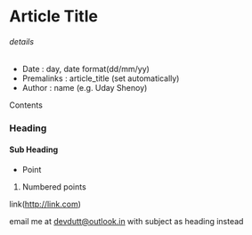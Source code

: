 # Article Title

###### details
* Date : day, date format(dd/mm/yy)
* Premalinks : article_title (set automatically)
* Author : name (e.g. Uday Shenoy)

Contents
### Heading
#### Sub Heading
* Point
1. Numbered points

link(http://link.com)

email me at [devdutt@outlook.in](mailto:devdutt@outlook.in) with subject as heading instead